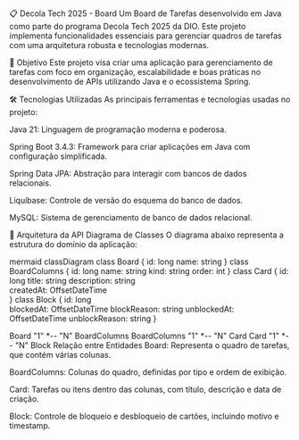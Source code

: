 📋 Decola Tech 2025 - Board
Um Board de Tarefas desenvolvido em Java como parte do programa Decola Tech 2025 da DIO. Este projeto implementa funcionalidades essenciais para gerenciar quadros de tarefas com uma arquitetura robusta e tecnologias modernas.

🚀 Objetivo
Este projeto visa criar uma aplicação para gerenciamento de tarefas com foco em organização, escalabilidade e boas práticas no desenvolvimento de APIs utilizando Java e o ecossistema Spring.

🛠️ Tecnologias Utilizadas
As principais ferramentas e tecnologias usadas no projeto:

Java 21: Linguagem de programação moderna e poderosa.

Spring Boot 3.4.3: Framework para criar aplicações em Java com configuração simplificada.

Spring Data JPA: Abstração para interagir com bancos de dados relacionais.

Liquibase: Controle de versão do esquema do banco de dados.

MySQL: Sistema de gerenciamento de banco de dados relacional.

📐 Arquitetura da API
Diagrama de Classes
O diagrama abaixo representa a estrutura do domínio da aplicação:

mermaid
classDiagram
    class Board {
        id: long
        name: string
    }
    class BoardColumns {
        id: long
        name: string
        kind: string
        order: int
    }
    class Card {
        id: long
        title: string
        description: string   
        createdAt: OffsetDateTime     
    }
    class Block {
        id: long        
        blockedAt: OffsetDateTime
        blockReason: string
        unblockedAt: OffsetDateTime
        unblockReason: string
    }

  Board "1" *-- "N" BoardColumns
  BoardColumns "1" *-- "N" Card
  Card "1" *-- "N" Block
Relação entre Entidades
Board: Representa o quadro de tarefas, que contém várias colunas.

BoardColumns: Colunas do quadro, definidas por tipo e ordem de exibição.

Card: Tarefas ou itens dentro das colunas, com título, descrição e data de criação.

Block: Controle de bloqueio e desbloqueio de cartões, incluindo motivo e timestamp.
